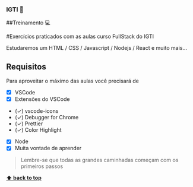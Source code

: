 ### IGTI 📖

##Treinamento 💻

#Exercícios praticados com as aulas curso FullStack do IGTI

Estudaremos um HTML / CSS / Javascript / Nodejs / React e muito mais...

## Requisitos

Para aproveitar o máximo das aulas você precisará de 
- [x] VSCode
- [x] Extensões do VSCode
- (✓) vscode-icons
- (✓) Debugger for Chrome
- (✓) Prettier
- (✓) Color Highlight
- [x] Node
- [x] Muita vontade de aprender

> Lembre-se que todas as grandes caminhadas começam com os primeiros passos

**[⬆ back to top](#IGTI)**
